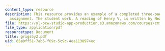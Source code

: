 ```yaml
---
content_type: resource
description: This resource provides an example of a completed three-page close reading
  assignment. The student work, A reading of Henry V, is written by Neal Grigsby.
file: https://ol-ocw-studio-app-production.s3.amazonaws.com/courses/cms-796-major-media-texts-fall-2006/65a9ff517ab5f09c5c9c4ea1138974ec_grigsby2.pdf
file_type: application/pdf
resourcetype: Document
title: grigsby2.pdf
uid: 65a9ff51-7ab5-f09c-5c9c-4ea1138974ec
---
```

